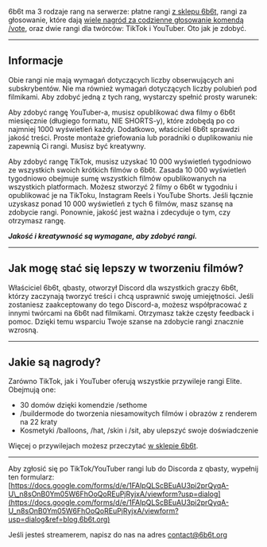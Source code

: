 6b6t ma 3 rodzaje rang na serwerze: płatne rangi [z sklepu 6b6t](https://www.6b6t.org/shop?ref=blog.6b6t.org), rangi za głosowanie, które dają [wiele nagród za codzienne głosowanie komendą /vote](https://blog.6b6t.org/what-do-you-get-for-voting-on-minecraft-anarchy-6b6t/), oraz dwie rangi dla twórców: TikTok i YouTuber. Oto jak je zdobyć.

* * *

## Informacje

Obie rangi nie mają wymagań dotyczących liczby obserwujących ani subskrybentów. Nie ma również wymagań dotyczących liczby polubień pod filmikami. Aby zdobyć jedną z tych rang, wystarczy spełnić prosty warunek:

Aby zdobyć rangę YouTuber-a, musisz opublikować dwa filmy o 6b6t miesięcznie (długiego formatu, NIE SHORTS-y), które zdobędą po co najmniej 1000 wyświetleń każdy. Dodatkowo, właściciel 6b6t sprawdzi jakość treści. Proste montaże griefowania lub poradniki o duplikowaniu nie zapewnią Ci rangi. Musisz być kreatywny.

Aby zdobyć rangę TikTok, musisz uzyskać 10 000 wyświetleń tygodniowo ze wszystkich swoich krótkich filmów o 6b6t. Zasada 10 000 wyświetleń tygodniowo obejmuje sumę wszystkich filmów opublikowanych na wszystkich platformach. Możesz stworzyć 2 filmy o 6b6t w tygodniu i opublikować je na TikToku, Instagram Reels i YouTube Shorts. Jeśli łącznie uzyskasz ponad 10 000 wyświetleń z tych 6 filmów, masz szansę na zdobycie rangi. Ponownie, jakość jest ważna i zdecyduje o tym, czy otrzymasz rangę.

**_Jakość i kreatywność są wymagane, aby zdobyć rangi._**

* * *

## Jak mogę stać się lepszy w tworzeniu filmów?

Właściciel 6b6t, qbasty, otworzył Discord dla wszystkich graczy 6b6t, którzy zaczynają tworzyć treści i chcą usprawnić swoję umiejętności. Jeśli zostaniesz zaakceptowany do  tego Discord-a, możesz współpracować z innymi twórcami na 6b6t nad filmikami. Otrzymasz także częsty feedback i pomoc. Dzięki temu wsparciu Twoje szanse na zdobycie rangi znacznie wzrosną.

* * *

## Jakie są nagrody?

Zarówno TikTok, jak i YouTuber oferują wszystkie przywileje rangi Elite. Obejmują one:

-   30 domów dzięki komendzie /sethome  
-   /buildermode do tworzenia niesamowitych filmów i obrazów z renderem na 22 kraty  
-   Kosmetyki /balloons, /hat, /skin i /sit, aby ulepszyć swoje doświadczenie  

Więcej o przywilejach możesz przeczytać [w sklepie 6b6t](https://www.6b6t.org/shop?ref=blog.6b6t.org).

* * *

Aby zgłosić się po TikTok/YouTuber rangi lub do Discorda z qbasty, wypełnij ten formularz: [https://docs.google.com/forms/d/e/1FAIpQLScBEuAU3pi2prQyqA-U\_n8sOnB0Ym05W6FhOoQoREuPjRyjxA/viewform?usp=dialog](https://docs.google.com/forms/d/e/1FAIpQLScBEuAU3pi2prQyqA-U_n8sOnB0Ym05W6FhOoQoREuPjRyjxA/viewform?usp=dialog&ref=blog.6b6t.org)

Jeśli jesteś streamerem, napisz do nas na adres contact@6b6t.org
